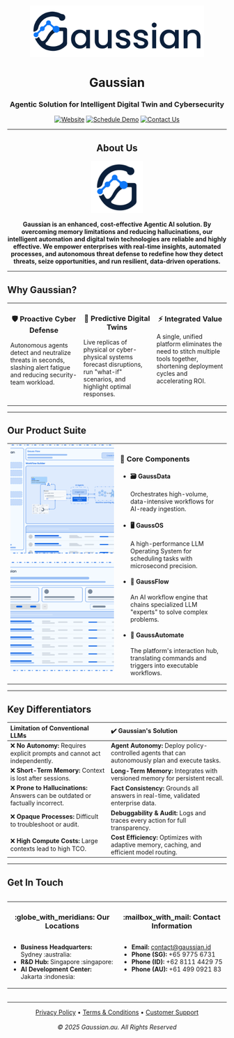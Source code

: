 <p align="center">
  <img width="400" src="../Gaussian-stroke.png" alt="Gaussian">
</p>

<div align="center">

# Gaussian

### Agentic Solution for Intelligent Digital Twin and Cybersecurity

</div>

<p align="center">
    <a href="https://gaussian.au"><img alt="Website" src="https://img.shields.io/badge/Website-gaussian.au-blue?style=for-the-badge&logo=icloud&logoColor=white"></a>
    <a href="https://gaussian.au/schedule-demo"><img alt="Schedule Demo" src="https://img.shields.io/badge/Schedule Demo-Book Now-blueviolet?style=for-the-badge&logo=googlecalendar&logoColor=white"></a>
    <a href="https://gaussian.au/contact"><img alt="Contact Us" src="https://img.shields.io/badge/Contact Us-Get in Touch-green?style=for-the-badge&logo=email&logoColor=white"></a>
</p>

---

<div align="center">

## About Us

<p align="center">
  <img width="120" src="../Gaussian-square-nobg.png" alt="Gaussian Logo">
</p>

**Gaussian is an enhanced, cost-effective Agentic AI solution. By overcoming memory limitations and reducing hallucinations, our intelligent automation and digital twin technologies are reliable and highly effective. We empower enterprises with real-time insights, automated processes, and autonomous threat defense to redefine how they detect threats, seize opportunities, and run resilient, data-driven operations.**
</div>

---

## Why Gaussian?

<table>
  <tr>
    <td width="33.33%" valign="top">
      <div align="center">
        <h3>🛡️ Proactive Cyber Defense</h3>
        <p align="left">Autonomous agents detect and neutralize threats in seconds, slashing alert fatigue and reducing security-team workload.</p>
      </div>
    </td>
    <td width="33.33%" valign="top">
      <div align="center">
        <h3>🔄 Predictive Digital Twins</h3>
        <p align="left">Live replicas of physical or cyber-physical systems forecast disruptions, run "what-if" scenarios, and highlight optimal responses.</p>
      </div>
    </td>
    <td width="33.33%" valign="top">
      <div align="center">
        <h3>⚡ Integrated Value</h3>
        <p align="left">A single, unified platform eliminates the need to stitch multiple tools together, shortening deployment cycles and accelerating ROI.</p>
      </div>
    </td>
  </tr>
</table>

---

## Our Product Suite

<table>
  <tr>
    <td width="50%" valign="top">
      <img src="../Product2.png" alt="Gaussian Product Suite Architecture" width="450" height="250" style="object-fit: cover;"/>
      <br><br>
      <img src="../GaussProduct.png" alt="Gaussian Product Overview" width="450" height="250" style="object-fit: cover;"/>
    </td>
    <td width="50%" valign="top">
      <h3>🚀 Core Components</h3>
      <ul>
        <li>
          <h4>🗃️ GaussData</h4>
          <p>Orchestrates high-volume, data-intensive workflows for AI-ready ingestion.</p>
        </li>
        <li>
          <h4>🖥️ GaussOS</h4>
          <p>A high-performance LLM Operating System for scheduling tasks with microsecond precision.</p>
        </li>
        <li>
          <h4>🔗 GaussFlow</h4>
          <p>An AI workflow engine that chains specialized LLM "experts" to solve complex problems.</p>
        </li>
        <li>
          <h4>🤖 GaussAutomate</h4>
          <p>The platform's interaction hub, translating commands and triggers into executable workflows.</p>
        </li>
      </ul>
    </td>
  </tr>
</table>

---

## Key Differentiators

| Limitation of Conventional LLMs | :heavy_check_mark: Gaussian's Solution |
| :--- | :--- |
| :x: **No Autonomy:** Requires explicit prompts and cannot act independently. | **Agent Autonomy:** Deploy policy-controlled agents that can autonomously plan and execute tasks. |
| :x: **Short-Term Memory:** Context is lost after sessions. | **Long-Term Memory:** Integrates with versioned memory for persistent recall. |
| :x: **Prone to Hallucinations:** Answers can be outdated or factually incorrect. | **Fact Consistency:** Grounds all answers in real-time, validated enterprise data. |
| :x: **Opaque Processes:** Difficult to troubleshoot or audit. | **Debuggability & Audit:** Logs and traces every action for full transparency. |
| :x: **High Compute Costs:** Large contexts lead to high TCO. | **Cost Efficiency:** Optimizes with adaptive memory, caching, and efficient model routing. |

---

## Get In Touch

<div align="center">
  <table style="display:inline-block; text-align:left;">
    <tr>
      <td width="50%" valign="top" align="center">
        <h3>:globe_with_meridians: Our Locations</h3>
        <ul style="text-align:left; display:inline-block;">
          <li><strong>Business Headquarters:</strong> Sydney :australia:</li>
          <li><strong>R&D Hub:</strong> Singapore :singapore:</li>
          <li><strong>AI Development Center:</strong> Jakarta :indonesia:</li>
        </ul>
      </td>
      <td width="50%" valign="top" align="center">
        <h3>:mailbox_with_mail: Contact Information</h3>
        <ul style="text-align:left; display:inline-block;">
          <li><strong>Email:</strong> <a href="mailto:contact@gaussian.id">contact@gaussian.id</a></li>
          <li><strong>Phone (SG):</strong> +65 9775 6731</li>
          <li><strong>Phone (ID):</strong> +62 8111 4429 75</li>
          <li><strong>Phone (AU):</strong> +61 499 0921 83</li>
        </ul>
      </td>
    </tr>
  </table>
</div>

---

<p align="center">
  <a href="https://gaussian.au/privacy-policy">Privacy Policy</a> • 
  <a href="https://gaussian.au/terms-conditions">Terms & Conditions</a> • 
  <a href="https://gaussian.au/customer-support">Customer Support</a>
  <br><br>
  <em>© 2025 Gaussian.au. All Rights Reserved</em>
</p>
